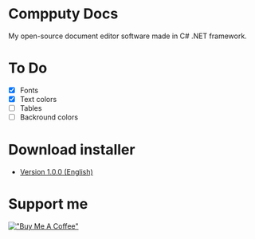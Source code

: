 # Compputy Docs
My open-source document editor software made in C# .NET framework.

# To Do

- [x] Fonts
- [x] Text colors
- [ ] Tables
- [ ] Backround colors

# Download installer

- [Version 1.0.0 (English)](https://github.com/petyadev1/Compputy-Docs/tree/main/release)

# Support me
[!["Buy Me A Coffee"](https://www.buymeacoffee.com/assets/img/custom_images/orange_img.png)](https://www.buymeacoffee.com/petertill)
